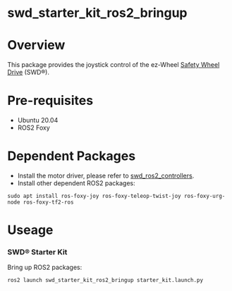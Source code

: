 swd_starter_kit_ros2_bringup
===============
# Overview
This package provides the joystick control of the ez-Wheel [Safety Wheel Drive](https://jp.idec.com/solutions/safety-wheel-drive) (SWD®).

# Pre-requisites
- Ubuntu 20.04
- ROS2 Foxy

# Dependent Packages
- Install the motor driver, please refer to [swd_ros2_controllers](https://github.com/ezWheelSAS/swd_ros2_controllers).
- Install other dependent ROS2 packages:
```
sudo apt install ros-foxy-joy ros-foxy-teleop-twist-joy ros-foxy-urg-node ros-foxy-tf2-ros
```

# Useage
### SWD® Starter Kit

Bring up ROS2 packages:
```
ros2 launch swd_starter_kit_ros2_bringup starter_kit.launch.py
```
